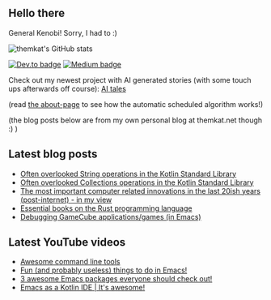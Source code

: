 ## Hello there
General Kenobi! Sorry, I had to :)

![themkat's GitHub stats](https://github-readme-stats.vercel.app/api?username=themkat)


[![Dev.to badge](https://img.shields.io/badge/-DevTo-lightgray?logo=dev.to)](https://dev.to/themkat) [![Medium badge](https://img.shields.io/badge/-Medium-darkblue?logo=medium)](https://medium.com/@themkat)


Check out my newest project with AI generated stories (with some touch ups afterwards off course):
[AI tales](https://aitales.themkat.net/)

(read [the about-page](https://aitales.themkat.net/about/) to see how the automatic scheduled algorithm works!)


(the blog posts below are from my own personal blog at themkat.net though :) )


<!--
**themkat/themkat** is a ✨ _special_ ✨ repository because its `README.md` (this file) appears on your GitHub profile.

Here are some ideas to get you started:

- 🔭 I’m currently working on ...
- 🌱 I’m currently learning ...
- 👯 I’m looking to collaborate on ...
- 🤔 I’m looking for help with ...
- 💬 Ask me about ...
- 📫 How to reach me: ...
- 😄 Pronouns: ...
- ⚡ Fun fact: ...
-->


## Latest blog posts
<!-- BLOG-POST-LIST:START -->
- [Often overlooked String operations in the Kotlin Standard Library](https://themkat.net/2023/03/06/kotlin_strings_stdlib.html)
- [Often overlooked Collections operations in the Kotlin Standard Library](https://themkat.net/2023/03/04/kotlin_collections_stdlib.html)
- [The most important computer related innovations in the last 20ish years &lpar;post-internet&rpar; - in my view](https://themkat.net/2023/02/25/important_computer_related_innovations.html)
- [Essential books on the Rust programming language](https://themkat.net/2023/02/22/essential_rust_books.html)
- [Debugging GameCube applications/games &lpar;in Emacs&rpar;](https://themkat.net/2023/01/13/gamecube_debugging.html)
<!-- BLOG-POST-LIST:END -->


## Latest YouTube videos
<!-- YOUTUBE-LIST:START -->
- [Awesome command line tools](https://www.youtube.com/watch?v=tLS9KbDhtFQ)
- [Fun &lpar;and probably useless&rpar; things to do in Emacs!](https://www.youtube.com/watch?v=G4kyCBEVvr8)
- [3 awesome Emacs packages everyone should check out!](https://www.youtube.com/watch?v=9O_0vwrLCow)
- [Emacs as a Kotlin IDE | It&#39;s awesome!](https://www.youtube.com/watch?v=J4s3T0dd5CY)
<!-- YOUTUBE-LIST:END -->

